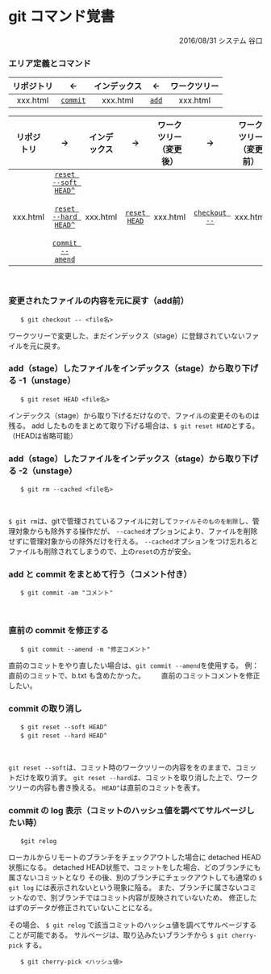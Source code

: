 <link href="style.css" rel="stylesheet"></link>

# git コマンド覚書

<div style="text-align: right">2016/08/31 システム 谷口</div>


### エリア定義とコマンド
|リポジトリ|←|インデックス|←|ワークツリー|
|:--:|:--:|:--:|:--:|:--:|
|xxx.html|[`commit`](#comand)|xxx.html|[`add`](#comand)|xxx.html|


|リポジトリ|→|インデックス|→|ワークツリー<br />（変更後）|→|ワークツリー<br />（変更前）|
|:--:|:--:|:--:|:--:|:--:|:--:|:--:|
|xxx.html|[`reset --soft HEAD^`](#softhard)<br /><br />[`reset --hard HEAD^`](#softhard)<br /><br />[`commit --amend`](#amend)|xxx.html|[`reset HEAD`](#reset)|xxx.html|[`checkout --`](#checkout)|xxx.html|

<br />

### <a name="checkout">変更されたファイルの内容を元に戻す（add前）
```
　　$ git checkout -- <file名>
```
ワークツリーで変更した、まだインデックス（stage）に登録されていないファイルを元に戻す。
<br />

### <a name="reset">add（stage）したファイルをインデックス（stage）から取り下げる -1（unstage）
```
　　$ git reset HEAD <file名>
```
インデックス（stage）から取り下げるだけなので、ファイルの変更そのものは残る。
add したものをまとめて取り下げる場合は、`$ git reset HEAD`とする。（HEADは省略可能）
<br />

### add（stage）したファイルをインデックス（stage）から取り下げる -2（unstage）
```
　　$ git rm --cached <file名>
```
<br />

`$ git rm`は、gitで管理されているファイルに対して`ファイルそのものを削除`し、管理対象からも除外する操作だが、
`--cached`オプションにより、ファイルを削除せずに管理対象からの除外だけを行える。
`--cached`オプションをつけ忘れるとファイルも削除されてしまうので、上の`reset`の方が安全。
<br />

### <a name="comad">add と commit をまとめて行う（コメント付き）
```
　　$ git commit -am "コメント"
```
<br />

### <a name="amend">直前の commit を修正する
```
　　$ git commit --amend -m "修正コメント"
```
直前のコミットをやり直したい場合は、`git commit --amend`を使用する。
例：直前のコミットで、b.txt も含めたかった。
　　直前のコミットコメントを修正したい。
<br />

### <a name="softhard">commit の取り消し
```
　　$ git reset --soft HEAD^
　　$ git reset --hard HEAD^
```
<br />

`git reset --soft`は、コミット時のワークツリーの内容ををのままで、コミットだけを取り消す。
`git reset --hard`は、コミットを取り消した上で、ワークツリーの内容も書き換える。
`HEAD^`は直前のコミットを表す。
<br />

### commit の log 表示（コミットのハッシュ値を調べてサルベージしたい時）
```
　　$git relog
```
ローカルからリモートのブランチをチェックアウトした場合に detached HEAD状態になる。
detached HEAD状態で、コミットをした場合、どのブランチにも属さないコミットとなり
その後、別のブランチにチェックアウトしても通常の `$ git log` には表示されないという現象に陥る。
また、ブランチに属さないコミットなので、別ブランチではコミット内容が反映されていないため、
修正したはずのデータが修正されていないことになる。

その場合、 `$ git relog` で該当コミットのハッシュ値を調べてサルベージすることが可能である。
サルベージは、取り込みたいブランチから `$ git cherry-pick` する。

```
　　$ git cherry-pick <ハッシュ値>
```
<br />
